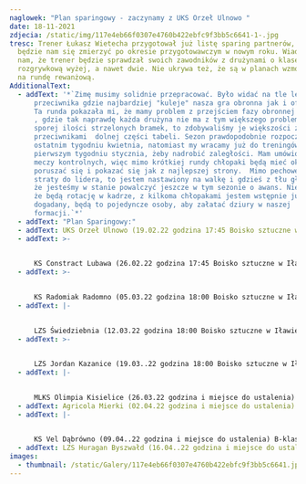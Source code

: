 ```yaml
---
naglowek: "Plan sparingowy - zaczynamy z UKS Orzeł Ulnowo "
date: 18-11-2021
zdjecia: /static/img/117e4eb66f0307e4760b422ebfc9f3bb5c6641-1-.jpg
tresc: Trener Łukasz Wietecha przygotował już listę sparing partnerów, z którymi
  będzie nam się zmierzyć po okresie przygotowawczym w nowym roku. Wiadomo już
  nam, że trener będzie sprawdzał swoich zawodników z drużynami o klasę
  rozgrywkową wyżej, a nawet dwie. Nie ukrywa też, że są w planach wzmocnienia
  na rundę rewanżową.
AdditionalText:
  - addText: '*`Zimę musimy solidnie przepracować. Było widać na tle lepszego
      przeciwnika gdzie najbardziej "kuleje" nasza gra obronna jak i ofensywna.
      Ta runda pokazała mi, że mamy problem z przejściem fazy obronnej do ataku
      , gdzie tak naprawdę każda drużyna nie ma z tym większego problemu. Mimo
      sporej ilości strzelonych bramek, to zdobywaliśmy je większości z
      przeciwnikami  dolnej części tabeli. Sezon prawdopodobnie rozpocznie się w
      ostatnim tygodniu kwietnia, natomiast my wracamy już do treningów w
      pierwszym tygodniu stycznia, żeby nadrobić zaległości. Mam umówionych 9
      meczy kontrolnych, więc mimo krótkiej rundy chłopaki będą mieć okazje
      poruszać się i pokazać się jak z najlepszej strony.  Mimo pechowej 7pkt
      straty do lidera, to jestem nastawiony na walkę i gdzieś z tłu głowy wiem,
      że jesteśmy w stanie powalczyć jeszcze w tym sezonie o awans. Nie ukrywam,
      że będą rotację w kadrze, z kilkoma chłopakami jestem wstępnie już
      dogadany, będą to pojedyncze osoby, aby załatać dziury w naszej
      formacji.`*'
  - addText: "Plan Sparingowy:"
  - addText: UKS Orzeł Ulnowo (19.02.22 godzina 17:45 Boisko sztuczne w Iławie)  A-klasa
  - addText: >-
      

      KS Constract Lubawa (26.02.22 godzina 17:45 Boisko sztuczne w Iławie) A-klasa
  - addText: >-
      

      KS Radomiak Radomno (05.03.22 godzina 18:00 Boisko sztuczne w Iławie) Klasa Okręgowa
  - addText: |-
      

      LZS Świedziebnia (12.03.22 godzina 18:00 Boisko sztuczne w Iławie) B-klasa
  - addText: >-
      

      LZS Jordan Kazanice (19.03..22 godzina 18:00 Boisko sztuczne w Iławie) A-klasa
  - addText: |-
      

      MLKS Olimpia Kisielice (26.03.22 godzina i miejsce do ustalenia) B-klasa
  - addText: Agricola Mierki (02.04.22 godzina i miejsce do ustalenia) B-klasa
  - addText: |-
      

      KS Vel Dąbrówno (09.04..22 godzina i miejsce do ustalenia) B-klasa
  - addText: LZS Huragan Byszwałd (16.04..22 godzina i miejsce do ustalenia) B-klasa
images:
  - thumbnail: /static/Galery/117e4eb66f0307e4760b422ebfc9f3bb5c6641.jpg
---
```

